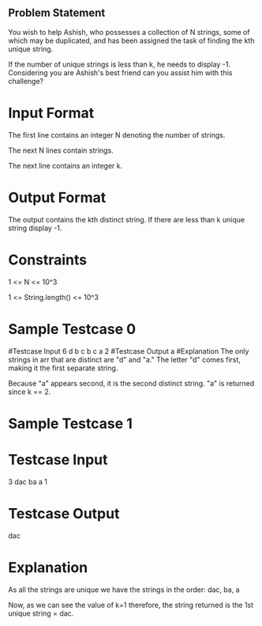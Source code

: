 ## Problem Statement
You wish to help Ashish, who possesses a collection of N strings, some of which may be duplicated, and has been assigned the task of finding the kth unique string.

If the number of unique strings is less than k, he needs to display -1. Considering you are Ashish's best friend can you assist him with this challenge?

# Input Format
The first line contains an integer N denoting the number of strings.

The next N lines contain strings.

The next line contains an integer k.

# Output Format
The output contains the kth distinct string. If there are less than k unique string display -1.

# Constraints
1 <= N <= 10^3

1 <= String.length() <= 10^3

# Sample Testcase 0
#Testcase Input
6
d
b
c
b
c
a
2
#Testcase Output
a
#Explanation
The only strings in arr that are distinct are "d" and "a." The letter "d" comes first, making it the first separate string.

Because "a" appears second, it is the second distinct string. "a" is returned since k == 2.

# Sample Testcase 1
# Testcase Input
3
dac
ba
a
1 
# Testcase Output
dac
# Explanation
As all the strings are unique we have the strings in the order: 
dac, ba, a

Now, as we can see the value of k=1 therefore, the string returned is the 1st unique string = dac.
